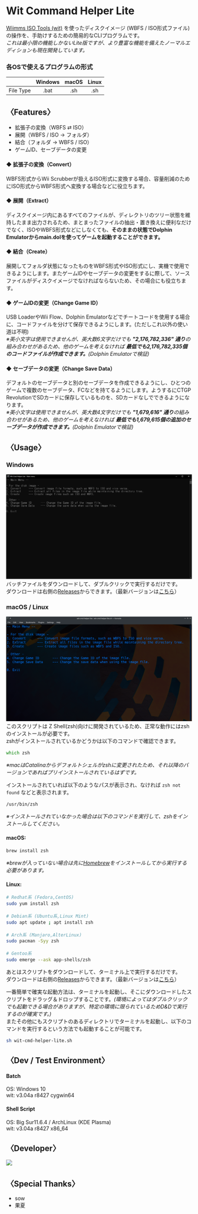 # Wit Command Helper Lite

[Wiimms ISO Tools (wit)](https://wit.wiimm.de/) を使ったディスクイメージ (WBFS / ISO形式ファイル) の操作を、手助けするための簡易的なCLIプログラムです。<br>
*これは最小限の機能しかないLite版ですが、より豊富な機能を備えたノーマルエディションも現在開発しています。*


### 各OSで使えるプログラムの形式
||Windows|macOS|Linux|
|:---:|:---:|:---:|:---:|
|File Type|.bat|.sh|.sh|

## 〈Features〉
- 拡張子の変換（WBFS ⇄ ISO）
- 展開（WBFS / ISO → フォルダ）
- 結合（フォルダ → WBFS / ISO）
- ゲームID、セーブデータの変更

#### ◆ 拡張子の変換（Convert）
WBFS形式からWii Scrubberが扱えるISO形式に変換する場合、容量削減のためにISO形式からWBFS形式へ変換する場合などに役立ちます。

#### ◆ 展開（Extract）
ディスクイメージ内にあるすべてのファイルが、ディレクトリのツリー状態を維持したまま出力されるため、まとまったファイルの抽出・置き換えに便利なだけでなく、ISOやWBFS形式などにしなくても、**そのままの状態でDolphin Emulatorからmain.dolを使ってゲームを起動することができます。**

#### ◆ 結合（Create）
展開してフォルダ状態になったものをWBFS形式やISO形式にし、実機で使用できるようにします。またゲームIDやセーブデータの変更をするに際して、ソースファイルがディスクイメージでなければならないため、その場合にも役立ちます。

#### ◆ ゲームIDの変更（Change Game ID）
USB LoaderやWii Flow、Dolphin Emulatorなどでチートコードを使用する場合に、コードファイルを分けて保存できるようにします。(ただしこれ以外の使い道は不明)<br>
*※英小文字は使用できませんが、英大数6文字だけでも **"2,176,782,336" 通り**の組み合わせがあるため、他のゲームを考えなければ **最低でも2,176,782,335個のコードファイルが作成できます。**(Dolphin Emulatorで検証)*

#### ◆ セーブデータの変更（Change Save Data）
デフォルトのセーブデータと別のセーブデータを作成できるようにし、ひとつのゲームで複数のセーブデータ、FCなどを持てるようにします。ようするにCTGP RevolutionでSDカードに保存しているものを、SDカードなしでできるようになります。<br>
*※英小文字は使用できませんが、英大数4文字だけでも **"1,679,616" 通り**の組み合わせがあるため、他のゲームを考えなければ **最低でも1,679,615個の追加のセーブデータが作成できます。**(Dolphin Emulatorで検証)*

## 〈Usage〉
### Windows
![Batch](https://raw.githubusercontent.com/Mrmkroll/wit-cmd-helper-lite/main/docs/Batch.png)
バッチファイルをダウンロードして、ダブルクリックで実行するだけです。<br>
ダウンロードは右側の[Releases](https://github.com/Mrmkroll/wit-cmd-helper-lite/releases)からできます。（最新バージョンは[こちら](https://github.com/Mrmkroll/wit-cmd-helper-lite/releases/latest)）

### macOS / Linux
![Shell](https://raw.githubusercontent.com/Mrmkroll/wit-cmd-helper-lite/main/docs/Shell.png)
このスクリプトは Z Shell(zsh)向けに開発されているため、正常な動作にはzshのインストールが必要です。<br>
zshがインストールされているかどうかは以下のコマンドで確認できます。
```zsh
which zsh
```
*※macはCatalinaからデフォルトシェルがzshに変更されたため、それ以降のバージョンであればプリインストールされているはずです。*

インストールされていれば以下のようなパスが表示され、なければ ```zsh not found``` などと表示されます。
```zsh
/usr/bin/zsh
```
*※インストールされていなかった場合は以下のコマンドを実行して、zshをインストールしてください。*

#### macOS:
```zsh
brew install zsh
```
*※brewが入っていない場合は先に[Homebrew](https://brew.sh/index_ja)をインストールしてから実行する必要があります。*

#### Linux:
```zsh
# Redhat系 (Fedora,CentOS)
sudo yum install zsh

# Debian系 (Ubuntu系,Linux Mint)
sudo apt update ; apt install zsh

# Arch系 (Manjaro,AlterLinux)
sudo pacman -Syy zsh

# Gentoo系
sudo emerge --ask app-shells/zsh
```

あとはスクリプトをダウンロードして、ターミナル上で実行するだけです。<br>
ダウンロードは右側の[Releases](https://github.com/Mrmkroll/wit-cmd-helper-lite/releases)からできます。（最新バージョンは[こちら](https://github.com/Mrmkroll/wit-cmd-helper-lite/releases/latest)）

一番簡単で確実な起動方法は、ターミナルを起動し、そこにダウンロードしたスクリプトをドラッグ＆ドロップすることです。*(環境によってはダブルクリックでも起動できる場合がありますが、特定の環境に限られているためD&Dで実行するのが確実です。)*<br>
またその他にもスクリプトのあるディレクトリでターミナルを起動し、以下のコマンドを実行するという方法でも起動することが可能です。
```zsh
sh wit-cmd-helper-lite.sh
```

## 〈Dev / Test Environment〉
#### Batch
OS: Windows 10<br>
wit: v3.04a r8427 cygwin64

#### Shell Script
OS: Big Sur11.6.4 / ArchLinux (KDE Plasma)<br>
wit: v3.04a r8427 x86_64

## 〈Developer〉
<a href="https://twitter.com/RMCHSK">
    <img src="https://avatars.githubusercontent.com/u/53937512" width="100px">
</a>

## 〈Special Thanks〉
- sow
- 果夏
